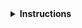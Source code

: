 <details>
<summary><strong>Instructions</strong></summary>

Thanks for contributing! :heart:

<<<<<<< HEAD
=======
If this contribution is for instructor training, please email the link to this contribution to
instructor.training@carpentries.org so we can record your progress. You've completed your contribution
step for instructor checkout by submitting this contribution!

>>>>>>> 1322a2610f371eb87dd60b0473705ed1f14e5888
Keep in mind that **lesson maintainers are volunteers** and it may take them some time to
respond to your contribution. Although not all contributions can be incorporated into the lesson
materials, we appreciate your time and effort to improve the curriculum. If you have any questions
about the lesson maintenance process or would like to volunteer your time as a contribution
reviewer, please contact the CMS DPOA Team at cms-dpoa-coordinators@cern.ch.

You may delete these instructions from your comment.

\- The CMS DPOA Team.
</details>
